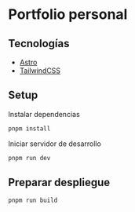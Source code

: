 # Portfolio personal
## Tecnologías
- [Astro](https://astro.build/)
- [TailwindCSS](https://tailwindcss.com/)

## Setup
Instalar dependencias
```bash
pnpm install
```
Iniciar servidor de desarrollo
```bash
pnpm run dev
```

## Preparar despliegue
```bash
pnpm run build
```
